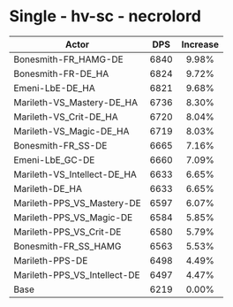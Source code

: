 # Single - hv-sc - necrolord
| Actor | DPS | Increase |
|---|:---:|:---:|
|Bonesmith-FR_HAMG-DE|6840|9.98%|
|Bonesmith-FR-DE_HA|6824|9.72%|
|Emeni-LbE-DE_HA|6821|9.68%|
|Marileth-VS_Mastery-DE_HA|6736|8.30%|
|Marileth-VS_Crit-DE_HA|6720|8.04%|
|Marileth-VS_Magic-DE_HA|6719|8.03%|
|Bonesmith-FR_SS-DE|6665|7.16%|
|Emeni-LbE_GC-DE|6660|7.09%|
|Marileth-VS_Intellect-DE_HA|6633|6.65%|
|Marileth-DE_HA|6633|6.65%|
|Marileth-PPS_VS_Mastery-DE|6597|6.07%|
|Marileth-PPS_VS_Magic-DE|6584|5.85%|
|Marileth-PPS_VS_Crit-DE|6580|5.79%|
|Bonesmith-FR_SS_HAMG|6563|5.53%|
|Marileth-PPS-DE|6498|4.49%|
|Marileth-PPS_VS_Intellect-DE|6497|4.47%|
|Base|6219|0.00%|
